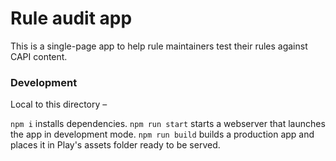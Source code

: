 # Rule audit app

This is a single-page app to help rule maintainers test their rules against CAPI content.

### Development

Local to this directory –

`npm i` installs dependencies.
`npm run start` starts a webserver that launches the app in development mode.
`npm run build` builds a production app and places it in Play's assets folder ready to be served.
